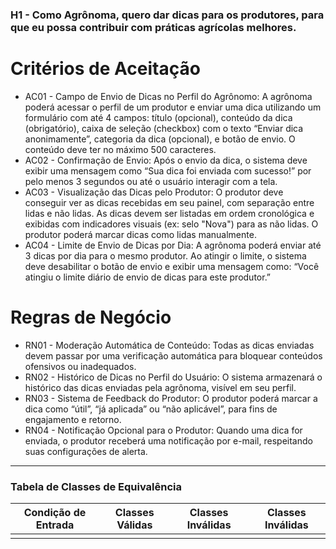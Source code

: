 ### H1 - **Como Agrônoma**, **quero** dar dicas para os produtores, **para que** eu possa contribuir com práticas agrícolas melhores.

# Critérios de Aceitação

* AC01 - Campo de Envio de Dicas no Perfil do Agrônomo: A agrônoma poderá acessar o perfil de um produtor e enviar uma dica utilizando um formulário com até 4 campos: título (opcional), conteúdo da dica (obrigatório), caixa de seleção (checkbox) com o texto “Enviar dica anonimamente”, categoria da dica (opcional), e botão de envio. O conteúdo deve ter no máximo 500 caracteres.
* AC02 - Confirmação de Envio: Após o envio da dica, o sistema deve exibir uma mensagem como “Sua dica foi enviada com sucesso!” por pelo menos 3 segundos ou até o usuário interagir com a tela.
* AC03 - Visualização das Dicas pelo Produtor: O produtor deve conseguir ver as dicas recebidas em seu painel, com separação entre lidas e não lidas. As dicas devem ser listadas em ordem cronológica e exibidas com indicadores visuais (ex: selo "Nova") para as não lidas. O produtor poderá marcar dicas como lidas manualmente.
* AC04 - Limite de Envio de Dicas por Dia: A agrônoma poderá enviar até 3 dicas por dia para o mesmo produtor. Ao atingir o limite, o sistema deve desabilitar o botão de envio e exibir uma mensagem como: “Você atingiu o limite diário de envio de dicas para este produtor.”

# Regras de Negócio

* RN01	- Moderação Automática de Conteúdo: Todas as dicas enviadas devem passar por uma verificação automática para bloquear conteúdos ofensivos ou inadequados.
* RN02	- Histórico de Dicas no Perfil do Usuário: O sistema armazenará o histórico das dicas enviadas pela agrônoma, visível em seu perfil.
* RN03	- Sistema de Feedback do Produtor: O produtor poderá marcar a dica como “útil”, “já aplicada” ou “não aplicável”, para fins de engajamento e retorno.
* RN04 -	Notificação Opcional para o Produtor: Quando uma dica for enviada, o produtor receberá uma notificação por e-mail, respeitando suas configurações de alerta.

---
###  Tabela de Classes de Equivalência

| Condição de Entrada                                  | Classes Válidas                                   | Classes Inválidas                                | Classes Inválidas                               |
|------------------------------------------------------|---------------------------------------------------|--------------------------------------------------|-------------------------------------------------|
|                               |                |                  |                                                |
